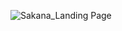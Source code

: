 ![Sakana_Landing Page](https://github.com/user-attachments/assets/1c7b7cab-6729-417c-a062-2ec5cdbb2626)
